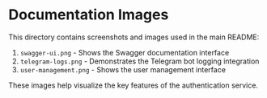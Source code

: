 # Documentation Images

This directory contains screenshots and images used in the main README:

1. `swagger-ui.png` - Shows the Swagger documentation interface
2. `telegram-logs.png` - Demonstrates the Telegram bot logging integration
3. `user-management.png` - Shows the user management interface

These images help visualize the key features of the authentication service.
